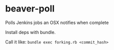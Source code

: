 beaver-poll
===========

Polls Jenkins jobs an OSX notifies when complete

Install deps with bundle.

Call it like:
`bundle exec forking.rb <commit_hash>`
